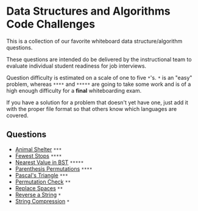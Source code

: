 # Data Structures and Algorithms Code Challenges

This is a collection of our favorite whiteboard data structure/algorithm questions.

These questions are intended do be delivered by the instructional team to evaluate individual student readiness for job interviews.

Question difficulty is estimated on a scale of one to five `*`'s. `*` is an "easy" problem, whereas `****` and `*****` are going to take some work and is of a high enough difficulty for a **final** whiteboarding exam.

If you have a solution for a problem that doesn't yet have one, just add it with the proper file format so that others know which languages are covered.

## Questions

- [Animal Shelter](./animal-shelter) `***`
- [Fewest Stops](./fewest-stops) `****`
- [Nearest Value in BST](./nearest-value-bst) `*****`
- [Parenthesis Permutations](./paren-permutations) `****`
- [Pascal's Triangle](./pascals-triangle) `***`
- [Permutation Check](./permutation) `**`
- [Replace Spaces](./replace-spaces) `**`
- [Reverse a String](./reverse-string) `*`
- [String Compression](./compression) `*`


